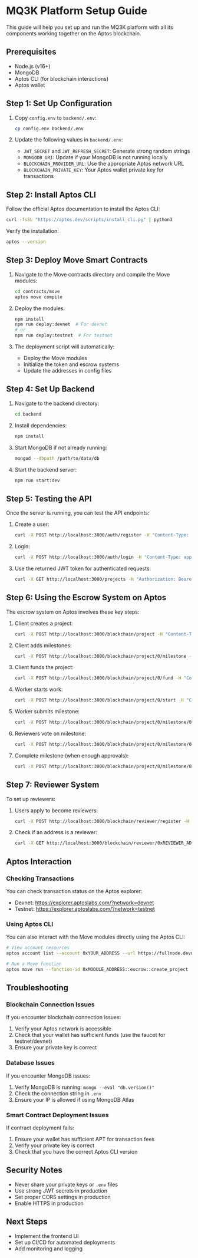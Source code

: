 # MQ3K Platform Setup Guide

This guide will help you set up and run the MQ3K platform with all its components working together on the Aptos blockchain.

## Prerequisites

- Node.js (v16+)
- MongoDB
- Aptos CLI (for blockchain interactions)
- Aptos wallet

## Step 1: Set Up Configuration

1. Copy `config.env` to `backend/.env`:
   ```bash
   cp config.env backend/.env
   ```

2. Update the following values in `backend/.env`:
   - `JWT_SECRET` and `JWT_REFRESH_SECRET`: Generate strong random strings
   - `MONGODB_URI`: Update if your MongoDB is not running locally
   - `BLOCKCHAIN_PROVIDER_URL`: Use the appropriate Aptos network URL
   - `BLOCKCHAIN_PRIVATE_KEY`: Your Aptos wallet private key for transactions

## Step 2: Install Aptos CLI

Follow the official Aptos documentation to install the Aptos CLI:

```bash
curl -fsSL "https://aptos.dev/scripts/install_cli.py" | python3
```

Verify the installation:

```bash
aptos --version
```

## Step 3: Deploy Move Smart Contracts

1. Navigate to the Move contracts directory and compile the Move modules:
   ```bash
   cd contracts/move
   aptos move compile
   ```

2. Deploy the modules:
   ```bash
   npm install
   npm run deploy:devnet  # For devnet
   # or
   npm run deploy:testnet  # For testnet
   ```

3. The deployment script will automatically:
   - Deploy the Move modules
   - Initialize the token and escrow systems
   - Update the addresses in config files

## Step 4: Set Up Backend

1. Navigate to the backend directory:
   ```bash
   cd backend
   ```

2. Install dependencies:
   ```bash
   npm install
   ```

3. Start MongoDB if not already running:
   ```bash
   mongod --dbpath /path/to/data/db
   ```

4. Start the backend server:
   ```bash
   npm run start:dev
   ```

## Step 5: Testing the API

Once the server is running, you can test the API endpoints:

1. Create a user:
   ```bash
   curl -X POST http://localhost:3000/auth/register -H "Content-Type: application/json" -d '{"username":"testuser","email":"test@example.com","password":"password123","walletAddress":"0x123..."}'
   ```

2. Login:
   ```bash
   curl -X POST http://localhost:3000/auth/login -H "Content-Type: application/json" -d '{"email":"test@example.com","password":"password123"}'
   ```

3. Use the returned JWT token for authenticated requests:
   ```bash
   curl -X GET http://localhost:3000/projects -H "Authorization: Bearer YOUR_JWT_TOKEN"
   ```

## Step 6: Using the Escrow System on Aptos

The escrow system on Aptos involves these key steps:

1. Client creates a project:
   ```bash
   curl -X POST http://localhost:3000/blockchain/project -H "Content-Type: application/json" -H "Authorization: Bearer YOUR_JWT_TOKEN" -d '{"clientAddress":"0xYOUR_ADDRESS","workerAddress":"0xWORKER_ADDRESS","deadline":1672531200}'
   ```

2. Client adds milestones:
   ```bash
   curl -X POST http://localhost:3000/blockchain/project/0/milestone -H "Content-Type: application/json" -H "Authorization: Bearer YOUR_JWT_TOKEN" -d '{"clientAddress":"0xYOUR_ADDRESS","description":"Build MVP","amount":"1000000000","deadline":1672531200}'
   ```

3. Client funds the project:
   ```bash
   curl -X POST http://localhost:3000/blockchain/project/0/fund -H "Content-Type: application/json" -H "Authorization: Bearer YOUR_JWT_TOKEN" -d '{"clientAddress":"0xYOUR_ADDRESS","amount":"1000000000"}'
   ```

4. Worker starts work:
   ```bash
   curl -X POST http://localhost:3000/blockchain/project/0/start -H "Content-Type: application/json" -H "Authorization: Bearer YOUR_JWT_TOKEN" -d '{"workerAddress":"0xWORKER_ADDRESS"}'
   ```

5. Worker submits milestone:
   ```bash
   curl -X POST http://localhost:3000/blockchain/project/0/milestone/0/submit -H "Content-Type: application/json" -H "Authorization: Bearer YOUR_JWT_TOKEN" -d '{"workerAddress":"0xWORKER_ADDRESS","evidence":"https://github.com/repo/commit/123"}'
   ```

6. Reviewers vote on milestone:
   ```bash
   curl -X POST http://localhost:3000/blockchain/project/0/milestone/0/review -H "Content-Type: application/json" -H "Authorization: Bearer YOUR_JWT_TOKEN" -d '{"reviewerAddress":"0xREVIEWER_ADDRESS","approved":true}'
   ```

7. Complete milestone (when enough approvals):
   ```bash
   curl -X POST http://localhost:3000/blockchain/project/0/milestone/0/complete -H "Authorization: Bearer YOUR_JWT_TOKEN"
   ```

## Step 7: Reviewer System

To set up reviewers:

1. Users apply to become reviewers:
   ```bash
   curl -X POST http://localhost:3000/blockchain/reviewer/register -H "Content-Type: application/json" -H "Authorization: Bearer YOUR_JWT_TOKEN" -d '{"reviewerAddress":"0xREVIEWER_ADDRESS"}'
   ```

2. Check if an address is a reviewer:
   ```bash
   curl -X GET http://localhost:3000/blockchain/reviewer/0xREVIEWER_ADDRESS -H "Authorization: Bearer YOUR_JWT_TOKEN"
   ```

## Aptos Interaction

### Checking Transactions

You can check transaction status on the Aptos explorer:

- Devnet: https://explorer.aptoslabs.com/?network=devnet
- Testnet: https://explorer.aptoslabs.com/?network=testnet

### Using Aptos CLI

You can also interact with the Move modules directly using the Aptos CLI:

```bash
# View account resources
aptos account list --account 0xYOUR_ADDRESS --url https://fullnode.devnet.aptoslabs.com

# Run a Move function
aptos move run --function-id 0xMODULE_ADDRESS::escrow::create_project --args address:0xWORKER_ADDRESS u64:1672531200 address:0xMODULE_ADDRESS
```

## Troubleshooting

### Blockchain Connection Issues

If you encounter blockchain connection issues:

1. Verify your Aptos network is accessible
2. Check that your wallet has sufficient funds (use the faucet for testnet/devnet)
3. Ensure your private key is correct

### Database Issues

If you encounter MongoDB issues:

1. Verify MongoDB is running: `mongo --eval "db.version()"`
2. Check the connection string in `.env`
3. Ensure your IP is allowed if using MongoDB Atlas

### Smart Contract Deployment Issues

If contract deployment fails:

1. Ensure your wallet has sufficient APT for transaction fees
2. Verify your private key is correct
3. Check that you have the correct Aptos CLI version

## Security Notes

- Never share your private keys or `.env` files
- Use strong JWT secrets in production
- Set proper CORS settings in production
- Enable HTTPS in production

## Next Steps

- Implement the frontend UI
- Set up CI/CD for automated deployments
- Add monitoring and logging 